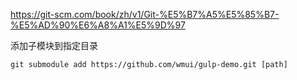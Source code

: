 https://git-scm.com/book/zh/v1/Git-%E5%B7%A5%E5%85%B7-%E5%AD%90%E6%A8%A1%E5%9D%97

添加子模块到指定目录

```
git submodule add https://github.com/wmui/gulp-demo.git [path]
```

